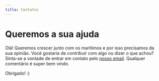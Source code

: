 ```yaml
---
title: Contatos
---
```


# Queremos a sua ajuda

Olá! Queremos crescer junto com os marítimos e por isso precisamos da sua opinião. Você gostaria de contribuir com algo ou dizer o que achou? Sinta-se a vontade de entrar em contato pelo <a href="mailto:somosaradiocipo@gmail.com">nosso email</a>. Qualquer comentário é super bem vindo.

Obrigado! :)
